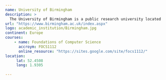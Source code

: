 ```yaml
---
name: University of Birmingham 
description: >
  The University of Birmingham is a public research university located in Edgbaston, Birmingham, United Kingdom. It received its royal charter in 1900 as a successor to Queen's College, Birmingham, and Mason Science College, making it the first English civic or 'red brick' university to receive its own royal charter. 
url: "https://www.birmingham.ac.uk/index.aspx"
logo: academic_institution/Birmingham.jpg
continent: Europe
courses:
    - name: Foundations of Computer Science 
      accroym: FOCS1112
      online_resource: "https://sites.google.com/site/focs1112/"
location:
     lat: 52.4508
     long: 1.9305
   
---
```

